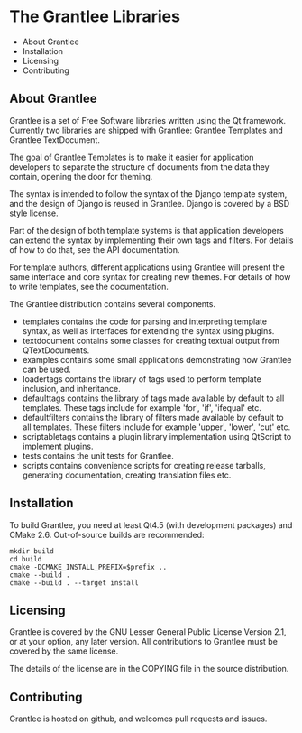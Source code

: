 
The Grantlee Libraries
======================

* About Grantlee
* Installation
* Licensing
* Contributing

About Grantlee
--------------

Grantlee is a set of Free Software libraries written using the Qt framework.
Currently two libraries are shipped with Grantlee: Grantlee Templates and Grantlee
TextDocument.

The goal of Grantlee Templates is to make it easier for application developers to
separate the structure of documents from the data they contain, opening the door
for theming.

The syntax is intended to follow the syntax of the Django template system, and
the design of Django is reused in Grantlee. Django is covered by a BSD style license.

Part of the design of both template systems is that application developers can
extend the syntax by implementing their own tags and filters. For details of how
to do that, see the API documentation.

For template authors, different applications using Grantlee will present the same
interface and core syntax for creating new themes. For details of how to write
templates, see the documentation.

The Grantlee distribution contains several components.

* templates contains the code for parsing and interpreting template
    syntax, as well as interfaces for extending the syntax using plugins.
* textdocument contains some classes for creating textual output from QTextDocuments.
* examples contains some small applications demonstrating how Grantlee can be used.
* loadertags contains the library of tags used to perform template
    inclusion, and inheritance.
* defaulttags contains the library of tags made available by default to
    all templates. These tags include for example 'for', 'if', 'ifequal' etc.
* defaultfilters contains the library of filters made available by default
    to all templates. These filters include for example 'upper', 'lower', 'cut' etc.
* scriptabletags contains a plugin library implementation using QtScript to
    implement plugins.
* tests contains the unit tests for Grantlee.
* scripts contains convenience scripts for creating release tarballs, generating
    documentation, creating translation files etc.

Installation
------------

To build Grantlee, you need at least Qt4.5 (with development packages) and CMake 2.6.
Out-of-source builds are recommended:

    mkdir build
    cd build
    cmake -DCMAKE_INSTALL_PREFIX=$prefix ..
    cmake --build .
    cmake --build . --target install

Licensing
---------

Grantlee is covered by the GNU Lesser General Public License Version 2.1, or
at your option, any later version. All contributions to Grantlee must be
covered by the same license.

The details of the license are in the COPYING file in the source distribution.

Contributing
------------

Grantlee is hosted on github, and welcomes pull requests and issues.

